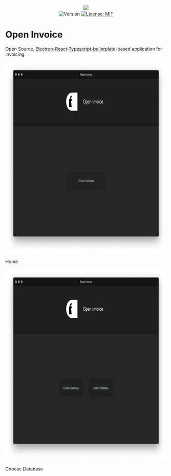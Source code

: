 <p align="center">
    <img src="https://raw.githubusercontent.com/caveljan/open-invoice/master/about/identity/oi-white-shadow.png" height="250px">
    <br />
    <img src="https://img.shields.io/badge/version-0.1.0-blue.svg?logo=npm&colorB=1380C3&style=for-the-badge" alt="Version">
    <a target="_blank" href="https://github.com/caveljan/open-invoice/blob/master/LICENSE">
        <img src="https://img.shields.io/badge/license-MIT-blue.svg?colorB=1380C3&style=for-the-badge" alt="License: MIT">
    </a>
</p>

# Open Invoice

Open Source, [Electron-React-Typescript-boilerplate](https://github.com/electron-react-boilerplate/examples/tree/master/examples/typescript)-based application for invoicing.

<div style="text-align: center;">
    <img style="height: 600px" src="./about/identity/home-page.png">
</div>

Home

<div style="text-align: center;">
    <img style="height: 600px" src="./about/identity/database-choose-page.png">
</div>

Choose Database
